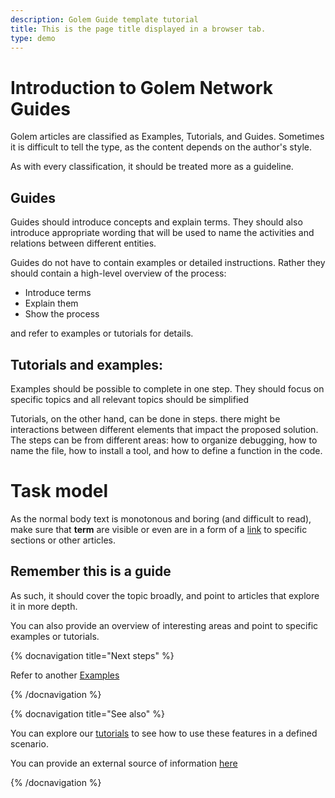 ```yaml
---
description: Golem Guide template tutorial
title: This is the page title displayed in a browser tab.
type: demo
---
```


# Introduction to Golem Network Guides

Golem articles are classified as Examples, Tutorials, and Guides. Sometimes it is difficult to tell the type, as the content depends on the author's style.

As with every classification, it should be treated more as a guideline.

## Guides

Guides should introduce concepts and explain terms. They should also introduce appropriate wording that will be used to name the activities and relations between different entities.

Guides do not have to contain examples or detailed instructions. Rather they should contain a high-level overview of the process:

- Introduce terms
- Explain them
- Show the process

and refer to examples or tutorials for details.

## Tutorials and examples:

Examples should be possible to complete in one step. They should focus on specific topics and all relevant topics should be simplified

Tutorials, on the other hand, can be done in steps. there might be interactions between different elements that impact the proposed solution.
The steps can be from different areas: how to organize debugging, how to name the file, how to install a tool, and how to define a function in the code.

# Task model

As the normal body text is monotonous and boring (and difficult to read), make sure that **term** are visible or even are in a form of a [link](#task-model) to specific sections or other articles.

## Remember this is a guide

As such, it should cover the topic broadly, and point to articles that explore it in more depth.

You can also provide an overview of interesting areas and point to specific examples or tutorials.

{% docnavigation title="Next steps" %}

Refer to another [Examples](/docs/en/templates/example-template)

{% /docnavigation %}

{% docnavigation title="See also" %}

You can explore our [tutorials](/docs/en/templates/tutorial-template) to see how to use these features in a defined scenario.

You can provide an external source of information [here](https://github.com)

{% /docnavigation %}
